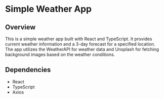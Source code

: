 # Simple Weather App

## Overview
This is a simple weather app built with React and TypeScript. It provides current weather information and a 3-day forecast for a specified location. The app utilizes the WeatherAPI for weather data and Unsplash for fetching background images based on the weather conditions.

## Dependencies
- React
- TypeScript
- Axios